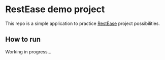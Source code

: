# RestEase demo project
This repo is a simple application to practice [RestEase](https://github.com/canton7/RestEase) project possibilities.

## How to run
Working in progress...